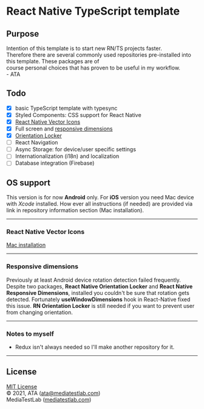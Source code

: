 # React Native TypeScript template

## Purpose

Intention of this template is to start new RN/TS projects faster.
Therefore there are several commonly used repositories pre-installed into this template. These packages are of course personal choices that has proven to be useful in my workflow.\
\- ATA

## Todo

- [x] basic TypeScript template with typesync
- [x] Styled Components: CSS support for React Native
- [x] [React Native Vector Icons](#react-native-vector-icons)
- [x] Full screen and [responsive dimensions](#responsive-dimensions)
- [x] [Orientation Locker](#responsive-dimensions)
- [ ] React Navigation
- [ ] Async Storage: for device/user specific settings
- [ ] Internationalization (i18n) and localization
- [ ] Database integration (Firebase)

## OS support

This version is for now **Android** only. For **iOS** version you need Mac device with _Xcode_ installed.
How ever all instructions (if needed) are provided via link in repository information section (Mac installation).

---

### React Native Vector Icons

[Mac installation](https://www.npmjs.com/package/react-native-vector-icons#option-manually)

---

### Responsive dimensions

Previously at least Android device rotation detection failed frequently. Despite two packages, **React Native Orientation Locker** and **React Native Responsive Dimensions**, installed you couldn't be sure that rotation gets detected. Fortunately **useWindowDimensions** hook in React-Native fixed this issue. **RN Orientation Locker** is still needed if you want to prevent user from changing orientation.

---

### Notes to myself

- Redux isn't always needed so I'll make another repository for it.

---

## License

[MIT License](https://choosealicense.com/licenses/mit/)\
&copy; 2021, ATA (ata@mediatestlab.com)\
MediaTestLab ([mediatestlab.com](http://www.mediatestlab.com/))
